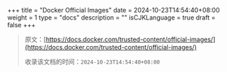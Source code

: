 +++
title = "Docker Official Images"
date = 2024-10-23T14:54:40+08:00
weight = 1
type = "docs"
description = ""
isCJKLanguage = true
draft = false
+++

> 原文：[https://docs.docker.com/trusted-content/official-images/](https://docs.docker.com/trusted-content/official-images/)
>
> 收录该文档的时间：`2024-10-23T14:54:40+08:00`
